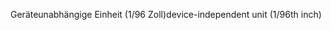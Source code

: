 <span data-ttu-id="87060-101">Geräteunabhängige Einheit (1/96 Zoll)</span><span class="sxs-lookup"><span data-stu-id="87060-101">device-independent unit (1/96th inch)</span></span>
